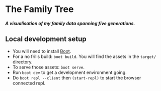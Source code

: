 # The Family Tree

##### A visualisation of my family data spanning five generations.

## Local development setup

- You will need to install [Boot](https://github.com/boot-clj/boot#install).
- For a no frills build: `boot build`. You will find the assets in the `target/` directory.
- To serve those assets: `boot serve`.
- Run `boot dev` to get a development environment going.
- Do `boot repl --client` then `(start-repl)` to start the browser connected repl.

